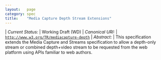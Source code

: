 ```yaml
---
layout:   page
category: spec
title:    "Media Capture Depth Stream Extensions"
---
```


| *Current Status:* | Working Draft (WD)
| *Canonical URI:* | [`http://www.w3.org/TR/mediacapture-depth`](http://www.w3.org/TR/mediacapture-depth)
| *Abstract:* | This specification extends the Media Capture and Streams specification to allow a depth-only stream or combined depth+video stream to be requested from the web platform using APIs familiar to web authors.
